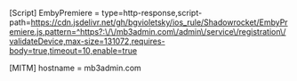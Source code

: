 <!--
 * @Author: bgcode
 * @Date: 2024-08-12 20:44:35
 * @LastEditors: bgcode
 * @LastEditTime: 2024-08-12 21:11:27
 * @Description: 
 * @FilePath: /rule/Shadowrocket/README.md
-->
[Script]
EmbyPremiere = type=http-response,script-path=https://cdn.jsdelivr.net/gh/bgvioletsky/ios_rule/Shadowrocket/EmbyPremiere.js,pattern=^https?:\/\/mb3admin.com\/admin\/service\/registration\/validateDevice,max-size=131072,requires-body=true,timeout=10,enable=true

[MITM]
hostname = mb3admin.com